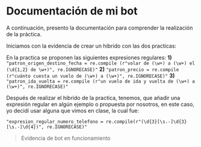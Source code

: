 # Documentación de mi bot

A continuación, presento la documentación para comprender la realización de la práctica.

Iniciamos con la evidencia de crear un hibrido con las dos practicas:

En la practica se proponen las siguientes expresiones regulares: 
**1)** `"patron_origen_destino_fecha = re.compile (r"volar de (\w+) a (\w+) el (\d{1,2} de \w+)", re.IGNORECASE)"` 
**2)** `"patron_precio = re.compile (r"cuánto cuesta un vuelo de (\w+) a (\w+)", re.IGNORECASE)"` 
**3)** `"patron_ida_vuelta = re.compile (r"un vuelo de ida y vuelta de (\w+) a (\w+)", re.IGNORECASE)"` 

Después de realizar el hibrido de la practica, tenemos, que añadir una expresión regular en algún ejemplo o propuesta por nosotros, en este caso, yo decidí usar alguna que vimos en clase, la cual fue: 

`"expresion_regular_numero_telefono = re.compile(r"(\d{3}[\s.-]\d{3}[\s.-]\d{4})", re.IGNORECASE)"` 

> Evidencia de bot en funcionamiento


